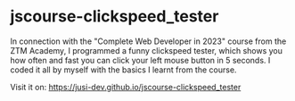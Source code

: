 # jscourse-clickspeed_tester
In connection with the "Complete Web Developer in 2023" course from the ZTM Academy, I programmed a funny clickspeed tester, which shows you how often and fast you can click your left mouse button in 5 seconds. I coded it all by myself with the basics I learnt from the course.

Visit it on: https://jusi-dev.github.io/jscourse-clickspeed_tester
